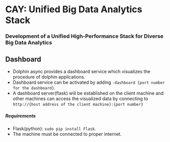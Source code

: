 # CAY: Unified Big Data Analytics Stack

### Development of a Unified High-Performance Stack for Diverse Big Data Analytics


## Dashboard

- Dolphin async provides a dashboard service which visualizes the procedure of dolphin applications.
- Dashboard service can be activated by adding `-dashboard {port number for the dashboard}`.
- A dashboard server(flask) will be established on the client machine and other machines can access
  the visualized data by connecting to `http://{host address of the client machine}:{port number}`
  
##### Requirements
  - Flask(python): `sudo pip install Flask`.
  - The machine must be connected to proper internet.
